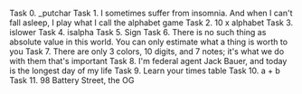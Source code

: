 Task 0. _putchar
Task 1. I sometimes suffer from insomnia. And when I can't fall asleep, I play what I call the alphabet game
Task 2. 10 x alphabet
Task 3. islower
Task 4. isalpha
Task 5. Sign
Task 6. There is no such thing as absolute value in this world. You can only estimate what a thing is worth to you
Task 7. There are only 3 colors, 10 digits, and 7 notes; it's what we do with them that's important
Task 8. I'm federal agent Jack Bauer, and today is the longest day of my life
Task 9. Learn your times table
Task 10. a + b
Task 11. 98 Battery Street, the OG

